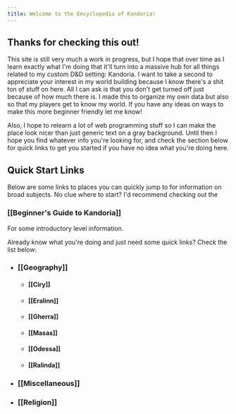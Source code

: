 ```yaml
---
title: Welcome to the Encyclopedia of Kandoria!
---
```

## Thanks for checking this out!
This site is still very much a work in progress, but I hope that over time as I learn exactly what I'm doing that it'll turn into a massive hub for all things related to my custom D&D setting: Kandoria. I want to take a second to appreciate your interest in my world building because I know there's a shit ton of stuff on here. All I can ask is that you don't get turned off just because of how much there is. I made this to organize my own data but also so that my players get to know my world. If you have any ideas on ways to make this more beginner friendly let me know!

Also, I hope to relearn a lot of web programming stuff so I can make the place look nicer than just generic text on a gray background. Until then I hope you find whatever info you're looking for, and check the section below for quick links to get you started if you have no idea what you're doing here.

## Quick Start Links
Below are some links to places you can quickly jump to for information on broad subjects. No clue where to start? I'd recommend checking out the
### [[Beginner's Guide to Kandoria]]

For some introductory level information. 

Already know what you're doing and just need some quick links? Check the list below:
- ### [[Geography]]
	- #### [[Ciry]]
	- #### [[Eralinn]]
	- #### [[Gherra]]
	- #### [[Masas]]
	- #### [[Odessa]]
	- #### [[Ralinda]]
- ### [[Miscellaneous]]
- ### [[Religion]]